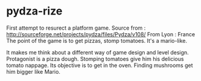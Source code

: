 # pydza-rize
First attempt to resurect a platform game. Source from : http://sourceforge.net/projects/pydza/files/Pydza/v108/
From Lyon : France
The point of the game is to get pizzas, stomp tomatoes. It's a mario-like.

It makes me think about a different way of game design and level design.
Protagonist is a pizza dough. Stomping tomatoes give him his delicious tomato nappage. Its objective is to get in the oven.
Finding mushrooms get him bigger like Mario. 

